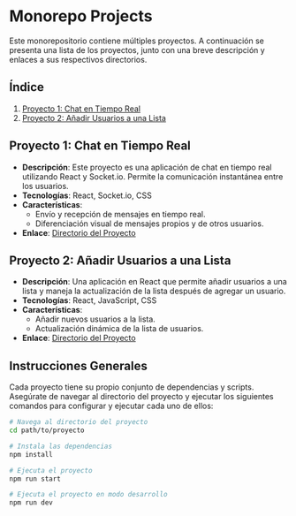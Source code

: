 # Monorepo Projects

Este monorepositorio contiene múltiples proyectos. A continuación se presenta una lista de los proyectos, junto con una breve descripción y enlaces a sus respectivos directorios.

## Índice

1. [Proyecto 1: Chat en Tiempo Real](#https://chat-io-gkym.onrender.com/)
2. [Proyecto 2: Añadir Usuarios a una Lista](#https://lista-de-usuarios.onrender.com)

## Proyecto 1: Chat en Tiempo Real

- **Descripción**: Este proyecto es una aplicación de chat en tiempo real utilizando React y Socket.io. Permite la comunicación instantánea entre los usuarios.
- **Tecnologías**: React, Socket.io, CSS
- **Características**:
  - Envío y recepción de mensajes en tiempo real.
  - Diferenciación visual de mensajes propios y de otros usuarios.
- **Enlace**: [Directorio del Proyecto](./first-app/)

## Proyecto 2: Añadir Usuarios a una Lista

- **Descripción**: Una aplicación en React que permite añadir usuarios a una lista y maneja la actualización de la lista después de agregar un usuario.
- **Tecnologías**: React, JavaScript, CSS
- **Características**:
  - Añadir nuevos usuarios a la lista.
  - Actualización dinámica de la lista de usuarios.
- **Enlace**: [Directorio del Proyecto](./list-of-users/)

## Instrucciones Generales

Cada proyecto tiene su propio conjunto de dependencias y scripts. Asegúrate de navegar al directorio del proyecto y ejecutar los siguientes comandos para configurar y ejecutar cada uno de ellos:

```sh
# Navega al directorio del proyecto
cd path/to/proyecto

# Instala las dependencias
npm install

# Ejecuta el proyecto
npm run start

# Ejecuta el proyecto en modo desarrollo
npm run dev

